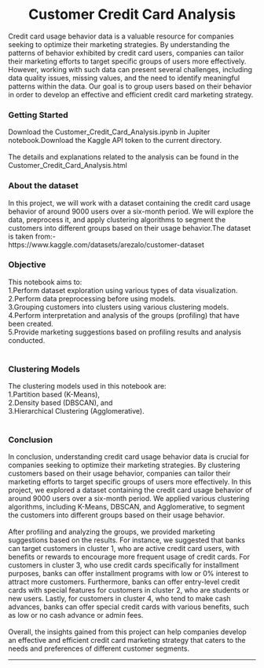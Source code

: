 <h1 align="center">Customer Credit Card Analysis</h1>
Credit card usage behavior data is a valuable resource for companies seeking to optimize their marketing strategies. By understanding the patterns of behavior exhibited by credit card users, companies can tailor their marketing efforts to target specific groups of users more effectively. However, working with such data can present several challenges, including data quality issues, missing values, and the need to identify meaningful patterns within the data. Our goal is to group users based on their behavior in order to develop an effective and efficient credit card marketing strategy.</br>
<h3>Getting Started</h3>
Download the Customer_Credit_Card_Analysis.ipynb in Jupiter notebook.Download the Kaggle API token to the current directory.
</br>
</br>
The details and explanations related to the analysis can be found in the Customer_Credit_Card_Analysis.html
<h3>About the dataset</h3>
In this project, we will work with a dataset containing the credit card usage behavior of around 9000 users over a six-month period. We will explore the data, preprocess it, and apply clustering algorithms to segment the customers into different groups based on their usage behavior.The dataset is taken from:-
<br/>
https://www.kaggle.com/datasets/arezalo/customer-dataset
<br/>
<h3>Objective</h3>
This notebook aims to:
</br>
1.Perform dataset exploration using various types of data visualization.
</br>
2.Perform data preprocessing before using models.
</br>
3.Grouping customers into clusters using various clustering models.
</br>
4.Perform interpretation and analysis of the groups (profiling) that have been created.
</br>
5.Provide marketing suggestions based on profiling results and analysis conducted.
</br>
</br>

<h3>Clustering Models</h3>
The clustering models used in this notebook are:
</br>
1.Partition based (K-Means),
</br>
2.Density based (DBSCAN), and
</br>
3.Hierarchical Clustering (Agglomerative).
</br>
</br>
<h3>Conclusion</h3>
In conclusion, understanding credit card usage behavior data is crucial for companies seeking to optimize their marketing strategies. By clustering customers based on their usage behavior, companies can tailor their marketing efforts to target specific groups of users more effectively. In this project, we explored a dataset containing the credit card usage behavior of around 9000 users over a six-month period. We applied various clustering algorithms, including K-Means, DBSCAN, and Agglomerative, to segment the customers into different groups based on their usage behavior.
</br>
</br>
After profiling and analyzing the groups, we provided marketing suggestions based on the results. For instance, we suggested that banks can target customers in cluster 1, who are active credit card users, with benefits or rewards to encourage more frequent usage of credit cards. For customers in cluster 3, who use credit cards specifically for installment purposes, banks can offer installment programs with low or 0% interest to attract more customers. Furthermore, banks can offer entry-level credit cards with special features for customers in cluster 2, who are students or new users. Lastly, for customers in cluster 4, who tend to make cash advances, banks can offer special credit cards with various benefits, such as low or no cash advance or admin fees.
</br>
</br>
Overall, the insights gained from this project can help companies develop an effective and efficient credit card marketing strategy that caters to the needs and preferences of different customer segments.

-----

